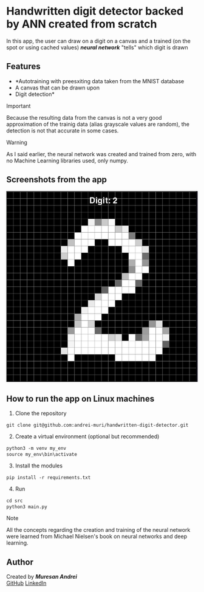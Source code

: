 # Handwritten digit detector backed by ANN created from scratch

In this app, the user can draw on a digit on a canvas and a trained (on the spot or using cached values) ***neural network*** "tells" which digit is drawn

## Features
- *Autotraining with preesxiting data taken from the MNIST database
- A canvas that can be drawn upon
- Digit detection*

>[!IMPORTANT]
> Because the resulting data from the canvas is not a very good approximation of the trainig data (alias grayscale values are random), the detection is not that accurate in some cases.

>[!WARNING]
> As I said earlier, the neural network was created and trained from zero, with no Machine Learning libraries used, only numpy.

## Screenshots from the app
![Digit '2'](/img/2_img.png)

## How to run the app on Linux machines
1. Clone the repository
```
git clone git@github.com:andrei-muri/handwritten-digit-detector.git
```
2. Create a virtual environment (optional but recommended)
```
python3 -m venv my_env
source my_env\bin\activate
```
3. Install the modules
```
pip install -r requirements.txt
```
4. Run
```
cd src
python3 main.py
```

>[!NOTE]
> All the concepts regarding the creation and training of the neural network were learned from Michael Nielsen's book on neural networks and deep learning.

## Author
Created by ***Muresan Andrei***  
[GitHub](https://github.com/andrei-muri)
[LinkedIn](https://www.linkedin.com/in/andrei-muresan-muri/)
